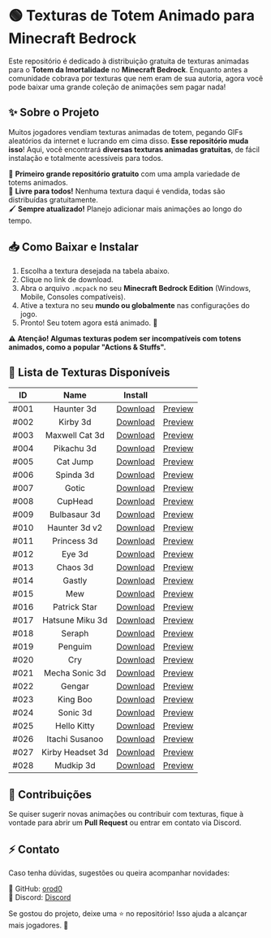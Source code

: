 # 🟢 Texturas de Totem Animado para Minecraft Bedrock

Este repositório é dedicado à distribuição gratuita de texturas animadas para o **Totem da Imortalidade** no **Minecraft Bedrock**. Enquanto antes a comunidade cobrava por texturas que nem eram de sua autoria, agora você pode baixar uma grande coleção de animações sem pagar nada!

## ✨ Sobre o Projeto

Muitos jogadores vendiam texturas animadas de totem, pegando GIFs aleatórios da internet e lucrando em cima disso. **Esse repositório muda isso**! Aqui, você encontrará **diversas texturas animadas gratuitas**, de fácil instalação e totalmente acessíveis para todos.

🚀 **Primeiro grande repositório gratuito** com uma ampla variedade de totems animados.  
📜 **Livre para todos!** Nenhuma textura daqui é vendida, todas são distribuídas gratuitamente.  
🖌 **Sempre atualizado!** Planejo adicionar mais animações ao longo do tempo.

## 📥 Como Baixar e Instalar

1. Escolha a textura desejada na tabela abaixo.
2. Clique no link de download.
3. Abra o arquivo `.mcpack` no seu **Minecraft Bedrock Edition** (Windows, Mobile, Consoles compatíveis).
4. Ative a textura no seu **mundo ou globalmente** nas configurações do jogo.
5. Pronto! Seu totem agora está animado. 🎉

**⚠️ Atenção! Algumas texturas podem ser incompatíveis com totens animados, como a popular "Actions & Stuffs".**

## 📝 Lista de Texturas Disponíveis

|        ID        |        Name        |        Install        |                |
|        :---:        |        :---:        |        :---:        |        :---:        |
|        #001        |        Haunter 3d        |        [Download](https://drive.google.com/file/d/1QLl1QwcieTcE8TK-TL9VuYVgoiuzphN4/view?usp=drive_link)        |        [Preview](https://drive.google.com/file/d/1bzfSGMDvbRXeOGQF8NrJdjY5qxCcQDnI/view?usp=sharing)       |
|        #002        |        Kirby 3d        |        [Download](https://drive.google.com/file/d/1--ISg_MYVqZMdCdWf_vAU4Z4vuUM3J7H/view?usp=sharing)        |        [Preview](https://drive.google.com/file/d/19Kd4b5ODAnniiTxRT7mTr2d2UHGRPZKg/view?usp=sharing)        |
|        #003        |       Maxwell Cat 3d       |       [Download](https://drive.google.com/file/d/17CLIE1DI-nCLRHHJ6c08lZCjG2wbBCnU/view?usp=sharing)       |       [Preview](https://drive.google.com/file/d/1OjRduuylH_D8sjw6HG58GV94V1GsAcPG/view?usp=drive_link)       |
|       #004       |       Pikachu 3d       |       [Download](https://drive.google.com/file/d/1KDfThqExg0YyZB9p18iVtsc6mGHWA5hW/view?usp=drive_link)       |       [Preview](https://drive.google.com/file/d/1SpWeDIZJMmv9X8LCxjqupCpQqHDLhZ6v/view?usp=drive_link)       |
|       #005       |      Cat Jump      |      [Download](https://drive.google.com/file/d/1HE-YVeipyCyrHAxqRdVxT_iHSQj8BgAx/view?usp=drive_link)      |      [Preview](https://drive.google.com/file/d/1kTtCRfugCDDScFl2iXhFMBiUSk6YAXIv/view?usp=drive_link)      |
|      #006      |      Spinda 3d      |      [Download](https://drive.google.com/file/d/1OTFyg67cysfcdTxjYWxooXxMPJMW_pum/view?usp=drive_link)      |      [Preview](https://drive.google.com/file/d/1g0GwjxljPcI5vrNDKqE1CNynNvIuxDI6/view?usp=drive_link)      |
|      #007      |      Gotic      |      [Download](https://drive.google.com/file/d/1ByFDYDkIZMZEdWmW7nfLqoXmwtfCOtK5/view?usp=sharing)      |      [Preview](https://drive.google.com/file/d/1NlW2FLG2FrAuoSE4y6a6aZ5LhFx8saUg/view?usp=drive_link)      |
|      #008      |      CupHead      |      [Download](https://drive.google.com/file/d/1kOngRgfFe_VzFHlBNtK_J0tcgmf2xg7s/view?usp=sharing)      |      [Preview](https://drive.google.com/file/d/1jO424sJxEQI-Jc-nE_WLr5PdusdkgrxU/view?usp=drive_link)      |
|      #009      |      Bulbasaur 3d      |      [Download](https://drive.google.com/file/d/1oYqaXWE1aoCMV73y-DDKbxLJcC5-3KLb/view?usp=sharing)      |      [Preview](https://drive.google.com/file/d/13y8ZOI8hUtS90mGtbcltlOvEIYdz5-Co/view?usp=drive_link)      |
|      #010      |      Haunter 3d v2      |      [Download](https://drive.google.com/file/d/1xRI7EIzbvEjJh2-k6JJ8CXxpLAwteFk1/view?usp=sharing)      |      [Preview](https://drive.google.com/file/d/1E5oIjsXid6oK6mXn05Fm2Whkz5MpqzJP/view?usp=drive_link)      |
|      #011      |      Princess 3d      |      [Download](https://drive.google.com/file/d/1qKkdlFmMpfSwX1puGytaswvinhb-A1gO/view?usp=drive_link)      |      [Preview](https://drive.google.com/file/d/17iPD9KAX-Z0Ah1mxS3UhuS9-PLTYiF8I/view?usp=drive_link)      |
|      #012      |      Eye 3d      |      [Download](https://drive.google.com/file/d/1jK70CWvAQVluj74UwBV7YSPL3xLWtgkQ/view?usp=drive_link)      |      [Preview](https://drive.google.com/file/d/15hWwiX38KyIXKApZNy2nOSdQITi451ad/view?usp=drive_link)      |
|      #013      |      Chaos 3d      |      [Download](https://drive.google.com/file/d/1U2kIB-5KWOyq-WYoi8nhO7AI4jSNSf-b/view?usp=drive_link)      |      [Preview](https://drive.google.com/file/d/10L4ctldVjPLvVlLv0IM58oisr5bPJric/view?usp=drive_link)      |
|      #014      |      Gastly      |      [Download](https://drive.google.com/file/d/1Iwn1VXBTjxwcXOoYoPtk8olX-727XMGE/view?usp=drive_link)      |      [Preview](https://drive.google.com/file/d/14wJEutPYs5k5I8AfMu_Ys_x1PL5dSYuz/view?usp=drive_link)      |
|      #015      |      Mew      |      [Download](https://drive.google.com/file/d/1ioXgexcMlI-TrzpZ5Uc_-adoovHtix7j/view?usp=drive_link)      |      [Preview](https://drive.google.com/file/d/1Xh9c7FUPTxw0K9odLai-8O_LMvpwtn-k/view?usp=drive_link)      |
|     #016     |     Patrick Star     |     [Download](https://drive.google.com/file/d/1Qddk8-HbT8wOC2fCcrIjffsmQcdGY2_n/view?usp=drive_link)     |     [Preview](https://drive.google.com/file/d/1lohYbDAkIgzKUDJ8TfVrYaFpjOCBUOi_/view?usp=drive_link)     |
|     #017     |     Hatsune Miku 3d     |     [Download](https://drive.google.com/file/d/1ZgDLVDDOpGT2LP9y_spRXB0zsNNXHAuF/view?usp=drive_link)     |     [Preview](https://drive.google.com/file/d/1Wao2X2rRJE36ZYhXmuf79dkDl_FUehWk/view?usp=drive_link)     |
|     #018     |     Seraph     |     [Download](https://drive.google.com/file/d/1EBEGHhiRrQvIRjhWgylOP79ewjw5AkEf/view?usp=drive_link)     |     [Preview](https://drive.google.com/file/d/1UNV6bs6-wey5cKvlP03wlotMbvX4tsf8/view?usp=drive_link)     |
|     #019     |     Penguim     |     [Download](https://drive.google.com/file/d/1IgQSXng0EBCZFifjzfBBioPqZpYDEzdS/view?usp=drive_link)     |     [Preview](https://drive.google.com/file/d/1rmpzIl7uiad7EextwnfXX38553RF78y1/view?usp=drive_link)     |
|    #020    |    Cry    |    [Download](https://drive.google.com/file/d/16mdwJLBlkAs1yLqmiXHyL2D1-0_VuMQy/view?usp=drive_link)    |    [Preview](https://drive.google.com/file/d/1c-ez1UOWDsnTZneIJ59TdWV8Aq0pcNKe/view?usp=sharing)    |
|   #021   |   Mecha Sonic 3d   |   [Download](https://drive.google.com/file/d/10K6vK4vPeExJP1N6XyypkpUstFU5G-U4/view?usp=sharing)   |   [Preview](https://drive.google.com/file/d/1vpBCavEvjCN7mHfJEPoKGcDFRbLk_Qcr/view?usp=sharing)   |
|   #022   |   Gengar   |   [Download](https://drive.google.com/file/d/1E22sRFqgUb8qSwNbMa1jOr71JTQT791W/view?usp=sharing)   |   [Preview](https://drive.google.com/file/d/10d3JOLiwy4E11ZrsSjjrQFrClPyjgWhp/view?usp=sharing)   |
|   #023   |   King Boo   |   [Download](https://drive.google.com/file/d/11ORuPOT93vomyH5x9ejEuHZHDrDfFo31/view?usp=sharing)   |   [Preview](https://drive.google.com/file/d/1V_e5zC4B3faDoDL25bAYfK2txKAB9qEg/view?usp=sharing)   |
|  #024  |  Sonic 3d  |  [Download](https://drive.google.com/file/d/1-Uz579cfERd7RrKTgieg5T1Qr30phe4U/view?usp=sharing)  |  [Preview](https://drive.google.com/file/d/1ug9ObrMDa1wgtDeCUMrTmJvUmo2rf_4r/view?usp=sharing)  |   |
|  #025  |  Hello Kitty  |  [Download](https://drive.google.com/file/d/1OKZwrF0xdplH-cq8hBNXpFOXzfAoNHPV/view?usp=sharing)  |  [Preview](https://drive.google.com/file/d/1GCWvoveGM9wPWYeOU7Isw0j4KqAkHCCK/view?usp=sharing)  |
| #026 | Itachi Susanoo | [Download](https://drive.google.com/file/d/1A9Mbcl3CPdmiqFZA40_554Be01fnLtn9/view?usp=drive_link) | [Preview](https://drive.google.com/file/d/1z_SH8MCciTYY6thG1Hrh5C6QbrHfkZs0/view?usp=sharing) |
| #027 | Kirby Headset 3d | [Download](https://drive.google.com/file/d/1OyeK3R1VqhrMZfvuVvwmqjGloU14q2F9/view?usp=drive_link) | [Preview](https://drive.google.com/file/d/117o6nzC2dixwaEw8VbgcaPUy37ZoBLwM/view?usp=drive_link) |
| #028 | Mudkip 3d | [Download](https://drive.google.com/file/d/1HsPvdMXEc5Duoc2o_DV3re_3j05dpkYO/view?usp=drive_link) | [Preview](https://drive.google.com/file/d/1TSHH93JDOygvCqMbBBLRRfMX069sGxwD/view?usp=drive_link) |


## 🤝 Contribuições
Se quiser sugerir novas animações ou contribuir com texturas, fique à vontade para abrir um **Pull Request** ou entrar em contato via Discord.

## ⚡ Contato
Caso tenha dúvidas, sugestões ou queira acompanhar novidades:

📌 GitHub: [orod0](https://github.com/orod0)  
📌 Discord: [Discord](https://discord.gg/GyGTpYTHp8)  

Se gostou do projeto, deixe uma ⭐ no repositório! Isso ajuda a alcançar mais jogadores. 💚

